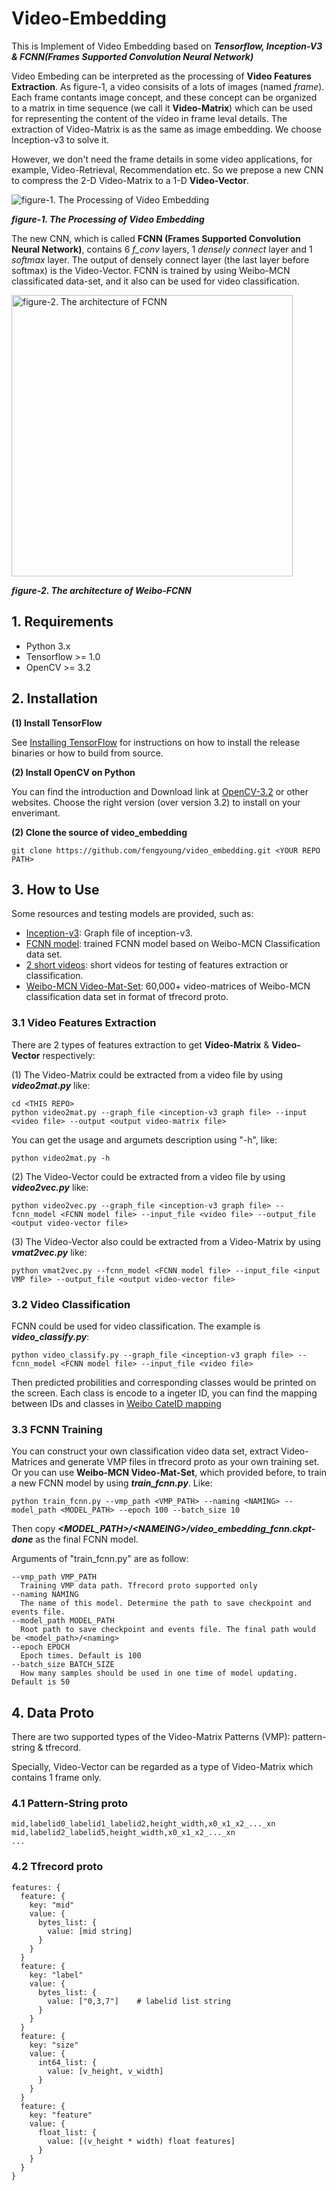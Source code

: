 # Video-Embedding

This is Implement of Video Embedding based on ***Tensorflow, Inception-V3 & FCNN(Frames Supported Convolution Neural Network)*** 

Video Embeding can be interpreted as the processing of **Video Features Extraction**. As figure-1, a video consisits of a lots of images (named *frame*). Each frame contants image concept, and these concept can be organized to a matrix in time sequence (we call it **Video-Matrix**) which can be used for representing the content of the video in frame leval details. The extraction of Video-Matrix is as the same as image embedding. We choose Inception-v3 to solve it.

However, we don't need the frame details in some video applications, for example, Video-Retrieval, Recommendation etc. So we prepose a new CNN to compress the 2-D Video-Matrix to a 1-D **Video-Vector**. 

<img src="https://raw.githubusercontent.com/fengyoung/video_embedding/master/pic/video_embedding_01.jpeg" alt="figure-1. The Processing of Video Embedding" align=center />

***figure-1. The Processing of Video Embedding***

The new CNN, which is called **FCNN (Frames Supported Convolution Neural Network)**, contains 6 *f_conv* layers, 1 *densely connect* layer and 1 *softmax* layer. The output of densely connect layer (the last layer before softmax) is the Video-Vector. FCNN is trained by using Weibo-MCN classificated data-set, and it also can be used for video classification.

<img src="https://raw.githubusercontent.com/fengyoung/video_embedding/master/pic/fcnn_arch.jpg" width = "450" alt="figure-2. The architecture of FCNN" align=center />

***figure-2. The architecture of Weibo-FCNN***

## 1. Requirements

- Python 3.x
- Tensorflow >= 1.0
- OpenCV >= 3.2

## 2. Installation

**(1) Install TensorFlow**

See [Installing TensorFlow](https://www.tensorflow.org/install/) for instructions on how to install the release binaries or how to build from source.

**(2) Install OpenCV on Python**

You can find the introduction and Download link at [OpenCV-3.2](http://opencv.org/opencv-3-2.html) or other websites. Choose the right version (over version 3.2) to install on your enverimant. 

**(2) Clone the source of video_embedding**

```
git clone https://github.com/fengyoung/video_embedding.git <YOUR REPO PATH>
```

## 3. How to Use

Some resources and testing models are provided, such as:

- [Inception-v3](http://pan.baidu.com/s/1qYjWy4G): Graph file of inception-v3. 
- [FCNN model](http://pan.baidu.com/s/1o8uko22): trained FCNN model based on Weibo-MCN Classification data set. 
- [2 short videos](http://pan.baidu.com/s/1qYDc8pQ): short videos for testing of features extraction or classification. 
- [Weibo-MCN Video-Mat-Set](http://pan.baidu.com/s/1pK8KFGJ): 60,000+ video-matrices of Weibo-MCN classification data set in format of tfrecord proto. 

### 3.1 Video Features Extraction

There are 2 types of features extraction to get **Video-Matrix** & **Video-Vector** respectively: 

(1) The Video-Matrix could be extracted from a video file by using ***video2mat.py*** like: 
```
cd <THIS REPO>
python video2mat.py --graph_file <inception-v3 graph file> --input <video file> --output <output video-matrix file>
```
You can get the usage and argumets description using "-h", like: 
```
python video2mat.py -h
```

(2) The Video-Vector could be extracted from a video file by using ***video2vec.py*** like:
```
python video2vec.py --graph_file <inception-v3 graph file> --fcnn_model <FCNN model file> --input_file <video file> --output_file <output video-vector file>
```

(3) The Video-Vector also could be extracted from a Video-Matrix by using ***vmat2vec.py*** like: 
```
python vmat2vec.py --fcnn_model <FCNN model file> --input_file <input VMP file> --output_file <output video-vector file>
```

### 3.2 Video Classification

FCNN could be used for video classification. The example is ***video_classify.py***:
```
python video_classify.py --graph_file <inception-v3 graph file> --fcnn_model <FCNN model file> --input_file <video file>
```
Then predicted probilities and corresponding classes would be printed on the screen. Each class is encode to a ingeter ID, you can find the mapping between IDs and classes in [Weibo CateID mapping](http://pan.baidu.com/s/1dE1D1Pf) 

### 3.3 FCNN Training

You can construct your own classification video data set, extract Video-Matrices and generate VMP files in tfrecord proto as your own training set. Or you can use **Weibo-MCN Video-Mat-Set**, which provided before, to train a new FCNN model by using ***train_fcnn.py***. Like: 
```
python train_fcnn.py --vmp_path <VMP_PATH> --naming <NAMING> --model_path <MODEL_PATH> --epoch 100 --batch_size 10
```
Then copy ***\<MODEL_PATH\>/\<NAMEING\>/video_embedding_fcnn.ckpt-done*** as the final FCNN model. 

Arguments of "train_fcnn.py" are as follow:
```
--vmp_path VMP_PATH
  Training VMP data path. Tfrecord proto supported only
--naming NAMING
  The name of this model. Determine the path to save checkpoint and events file.
--model_path MODEL_PATH
  Root path to save checkpoint and events file. The final path would be <model_path>/<naming>
--epoch EPOCH
  Epoch times. Default is 100
--batch_size BATCH_SIZE
  How many samples should be used in one time of model updating. Default is 50
```

## 4. Data Proto

There are two supported types of the Video-Matrix Patterns (VMP): pattern-string & tfrecord. 

Specially, Video-Vector can be regarded as a type of Video-Matrix which contains 1 frame only.

### 4.1 Pattern-String proto

```
mid,labelid0_labelid1_labelid2,height_width,x0_x1_x2_..._xn
mid,labelid2_labelid5,height_width,x0_x1_x2_..._xn
...
```

### 4.2 Tfrecord proto

```
features: {
  feature: {
    key: "mid"
    value: {
      bytes_list: {
        value: [mid string]
      }
    }
  }
  feature: {
    key: "label"
    value: {
      bytes_list: {
        value: ["0,3,7"]    # labelid list string 
      }
    }
  }
  feature: {
    key: "size"
    value: {
      int64_list: {
        value: [v_height, v_width]
      }
    }
  }
  feature: {
    key: "feature"
    value: {
      float_list: {
        value: [(v_height * width) float features]
      }
    }
  }
}
```

